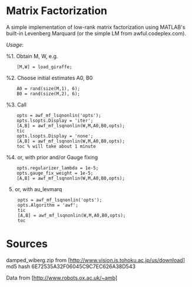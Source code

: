 Matrix Factorization
====================

A simple implementation of low-rank matrix factorization using 
MATLAB's built-in Levenberg Marquard (or the simple LM from awful.codeplex.com).

*Usage*: 

%1. Obtain M, W, e.g.

        [M,W] = load_giraffe;

%2. Choose initial estimates A0, B0

        A0 = rand(size(M,1), 6);
        B0 = rand(size(M,2), 6);

%3. Call 

        opts = awf_mf_lsqnonlin('opts');
        opts.lsopts.Display = 'iter';
        [A,B] = awf_mf_lsqnonlin(W,M,A0,B0,opts);
        tic
        opts.lsopts.Display = 'none';
        [A,B] = awf_mf_lsqnonlin(W,M,A0,B0,opts);
        toc % will take about 1 minute 
		
%4. or, with prior and/or Gauge fixing

		opts.regularizer_lambda = 1e-5;
    	opts.gauge_fix_weight = 1e-5;
		[A,B] = awf_mf_lsqnonlin(W,M,A0,B0,opts);

5. or, with au_levmarq

        opts = awf_mf_lsqnonlin('opts');
		opts.Algorithm = 'awf';
        tic
		[A,B] = awf_mf_lsqnonlin(W,M,A0,B0,opts);
        toc


Sources
=======
damped_wiberg.zip from [http://www.vision.is.tohoku.ac.jp/us/download]
md5 hash 6E72535A32F06045C9C7EC626A38D543

Data from [http://www.robots.ox.ac.uk/~amb]

